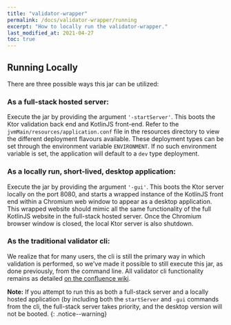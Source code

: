 ```yaml
---
title: "validator-wrapper"
permalink: /docs/validator-wrapper/running
excerpt: "How to locally run the validator-wrapper."
last_modified_at: 2021-04-27
toc: true
---
```

## Running Locally
There are three possible ways this jar can be utilized:

### As a full-stack hosted server:
Execute the jar by providing the argument `'-startServer'`. This boots the Ktor validation back end and KotlinJS
front-end. Refer to the `jvmMain/resources/application.conf` file in the resources directory to view the different deployment flavours available.
These deployment types can be set through the environment variable `ENVIRONMENT`. If no such environment variable is
set, the application will default to a `dev` type deployment.

### As a locally run, short-lived, desktop application:
Execute the jar by providing the argument `'-gui'`. This boots the Ktor server locally on the port 8080, and starts a
wrapped instance of the KotlinJS front end within a Chromium web window to appear as a desktop application. This
wrapped website should mimic all the same functionality of the full KotlinJS website in the full-stack hosted server.
Once the Chromium browser window is closed, the local Ktor server is also shutdown.

### As the traditional validator cli:
We realize that for many users, the cli is still the primary way in which validation is performed, so we've made
it possible to still execute this jar, as done previously, from the command line. All validator cli functionality
remains as detailed [on the confluence wiki][Link-ValidatorConfluence].

**Note:** If you attempt to run this as both a full-stack server and a locally hosted application (by including both the
`startServer` and `-gui` commands from the cli, the full-stack server takes priority, and the desktop version will
not be booted.
{: .notice--warning}


[Link-ValidatorWrapperWeb]: https://fhirvalidator.org
[Link-GradleWebpage]: https://gradle.org/
[Link-GradleKotlinDSLPrimer]: https://docs.gradle.org/current/userguide/kotlin_dsl.html
[Link-GradleInstall]: https://gradle.org/install/
[Link-GradleWrapper]: https://docs.gradle.org/current/userguide/gradle_wrapper.html
[Link-ValidatorConfluence]: https://confluence.hl7.org/display/FHIR/Using+the+FHIR+Validator